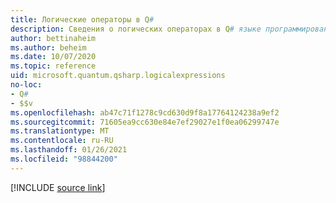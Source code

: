 ```yaml
---
title: Логические операторы в Q#
description: Сведения о логических операторах в Q# языке программирования.
author: bettinaheim
ms.author: beheim
ms.date: 10/07/2020
ms.topic: reference
uid: microsoft.quantum.qsharp.logicalexpressions
no-loc:
- Q#
- $$v
ms.openlocfilehash: ab47c71f1278c9cd630d9f8a17764124238a9ef2
ms.sourcegitcommit: 71605ea9cc630e84e7ef29027e1f0ea06299747e
ms.translationtype: MT
ms.contentlocale: ru-RU
ms.lasthandoff: 01/26/2021
ms.locfileid: "98844200"
---
```

<!---
# Logical operators in Q#
-->

[!INCLUDE [source link](~/includes/qsharp-language/Specifications/Language/3_Expressions/LogicalExpressions.md)]

